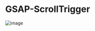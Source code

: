 ﻿# GSAP-ScrollTrigger
![image](https://github.com/user-attachments/assets/ee677b68-37bf-4786-a8c0-bd0791a47bcb)
